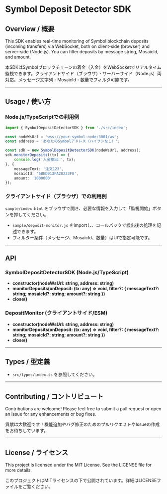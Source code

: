 # Symbol Deposit Detector SDK

## Overview / 概要
This SDK enables real-time monitoring of Symbol blockchain deposits (incoming transfers) via WebSocket, both on client-side (browser) and server-side (Node.js). You can filter deposits by message string, MosaicId, and amount.

本SDKはSymbolブロックチェーンの着金（入金）をWebSocketでリアルタイム監視できます。クライアントサイド（ブラウザ）・サーバーサイド（Node.js）両対応。メッセージ文字列・MosaicId・数量でフィルタ可能です。

---

## Usage / 使い方

### Node.js/TypeScriptでの利用例
```typescript
import { SymbolDepositDetectorSDK } from './src/index';

const nodeWsUrl = 'wss://your-symbol-node:3001/ws';
const address = 'あなたのSymbolアドレス（ハイフンなし）';

const sdk = new SymbolDepositDetectorSDK(nodeWsUrl, address);
sdk.monitorDeposits((tx) => {
    console.log('入金検出:', tx);
}, {
    messageText: '注文123',
    mosaicId: '6BED913FA20223F8',
    amount: '1000000'
});
```

### クライアントサイド（ブラウザ）での利用例
`sample/index.html` をブラウザで開き、必要な情報を入力して「監視開始」ボタンを押してください。

- `sample/deposit-monitor.js` をimportし、コールバックで検出後の処理を記述できます。
- フィルター条件（メッセージ、MosaicId、数量）はUIで指定可能です。

---

## API

### SymbolDepositDetectorSDK (Node.js/TypeScript)
- **constructor(nodeWsUrl: string, address: string)**
- **monitorDeposits(onDeposit: (tx: any) => void, filter?: { messageText?: string; mosaicId?: string; amount?: string })**
- **close()**

### DepositMonitor (クライアントサイド/ESM)
- **constructor(nodeWsUrl: string, address: string)**
- **monitorDeposits(onDeposit: (tx: any) => void, filter?: { messageText?: string; mosaicId?: string; amount?: string })**
- **close()**

---

## Types / 型定義
- `src/types/index.ts` を参照してください。

---

## Contributing / コントリビュート
Contributions are welcome! Please feel free to submit a pull request or open an issue for any enhancements or bug fixes.

貢献は大歓迎です！機能追加やバグ修正のためのプルリクエストやIssueの作成をお待ちしています。

---

## License / ライセンス
This project is licensed under the MIT License. See the LICENSE file for more details.

このプロジェクトはMITライセンスの下で公開されています。詳細はLICENSEファイルをご覧ください。